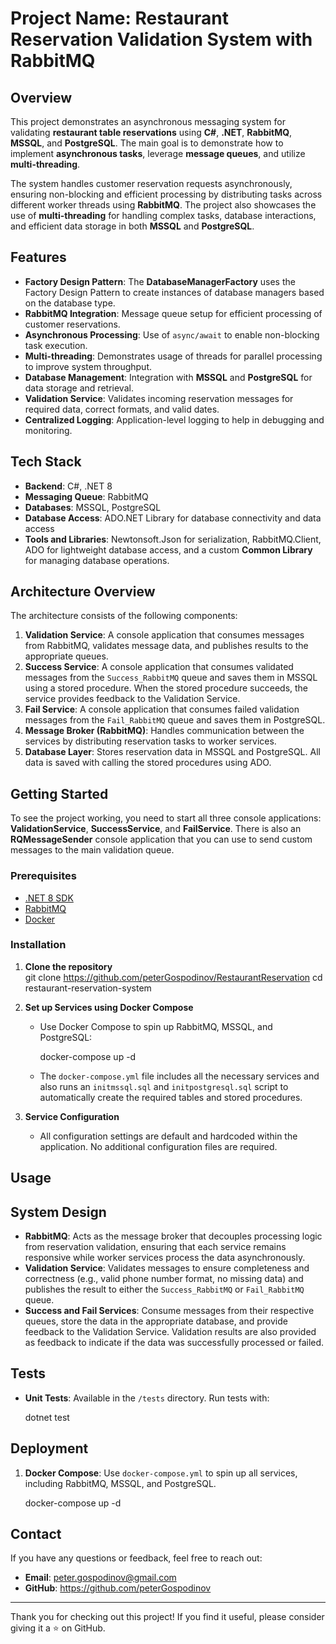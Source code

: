 ﻿# Project Name: Restaurant Reservation Validation System with RabbitMQ

## Overview

This project demonstrates an asynchronous messaging system for validating **restaurant table reservations** using **C#**, **.NET**, **RabbitMQ**, **MSSQL**, and **PostgreSQL**. The main goal is to demonstrate how to implement **asynchronous tasks**, leverage **message queues**, and utilize **multi-threading**.

The system handles customer reservation requests asynchronously, ensuring non-blocking and efficient processing by distributing tasks across different worker threads using **RabbitMQ**. The project also showcases the use of **multi-threading** for handling complex tasks, database interactions, and efficient data storage in both **MSSQL** and **PostgreSQL**.

## Features

- **Factory Design Pattern**: The **DatabaseManagerFactory** uses the Factory Design Pattern to create instances of database managers based on the database type.   
- **RabbitMQ Integration**: Message queue setup for efficient processing of customer reservations.
- **Asynchronous Processing**: Use of `async/await` to enable non-blocking task execution.
- **Multi-threading**: Demonstrates usage of threads for parallel processing to improve system throughput.
- **Database Management**: Integration with **MSSQL** and **PostgreSQL** for data storage and retrieval.
- **Validation Service**: Validates incoming reservation messages for required data, correct formats, and valid dates.
- **Centralized Logging**: Application-level logging to help in debugging and monitoring.

## Tech Stack

- **Backend**: C#, .NET 8
- **Messaging Queue**: RabbitMQ
- **Databases**: MSSQL, PostgreSQL
- **Database Access**: ADO.NET Library for database connectivity and data access
- **Tools and Libraries**: Newtonsoft.Json for serialization, RabbitMQ.Client, ADO for lightweight database access, and a custom **Common Library** for managing database operations.

## Architecture Overview

The architecture consists of the following components:

1. **Validation Service**: A console application that consumes messages from RabbitMQ, validates message data, and publishes results to the appropriate queues. 
2. **Success Service**: A console application that consumes validated messages from the `Success_RabbitMQ` queue and saves them in MSSQL using a stored procedure. When the stored procedure succeeds, the service provides feedback to the Validation Service.
3. **Fail Service**: A console application that consumes failed validation messages from the `Fail_RabbitMQ` queue and saves them in PostgreSQL.
4. **Message Broker (RabbitMQ)**: Handles communication between the services by distributing reservation tasks to worker services.
5. **Database Layer**: Stores reservation data in MSSQL and PostgreSQL. All data is saved with calling the stored procedures using ADO. 

## Getting Started

To see the project working, you need to start all three console applications: **ValidationService**, **SuccessService**, and **FailService**.
There is also an **RQMessageSender** console application that you can use to send custom messages to the main validation queue.

### Prerequisites

- [.NET 8 SDK](https://dotnet.microsoft.com/download)
- [RabbitMQ](https://www.rabbitmq.com/download.html)
- [Docker](https://www.docker.com/products/docker-desktop)

### Installation

1. **Clone the repository**  
   git clone https://github.com/peterGospodinov/RestaurantReservation
   cd restaurant-reservation-system
  

2. **Set up Services using Docker Compose**
   - Use Docker Compose to spin up RabbitMQ, MSSQL, and PostgreSQL:
    
     docker-compose up -d
    
   - The `docker-compose.yml` file includes all the necessary services and also runs an `initmssql.sql` and `initpostgresql.sql` script to automatically create the required tables and stored procedures.

3. **Service Configuration**
   - All configuration settings are default and hardcoded within the application. No additional configuration files are required.


## Usage

## System Design

- **RabbitMQ**: Acts as the message broker that decouples processing logic from reservation validation, ensuring that each service remains responsive while worker services process the data asynchronously.
- **Validation Service**: Validates messages to ensure completeness and correctness (e.g., valid phone number format, no missing data) and publishes the result to either the `Success_RabbitMQ` or `Fail_RabbitMQ` queue.
- **Success and Fail Services**: Consume messages from their respective queues, store the data in the appropriate database, and provide feedback to the Validation Service. Validation results are also provided as feedback to indicate if the data was successfully processed or failed.

## Tests

- **Unit Tests**: Available in the `/tests` directory. Run tests with:

  dotnet test
 

## Deployment

1. **Docker Compose**: Use `docker-compose.yml` to spin up all services, including RabbitMQ, MSSQL, and PostgreSQL.
  
   docker-compose up -d


## Contact

If you have any questions or feedback, feel free to reach out:

- **Email**: peter.gospodinov@gmail.com
- **GitHub**: https://github.com/peterGospodinov

---

Thank you for checking out this project! If you find it useful, please consider giving it a ⭐ on GitHub.